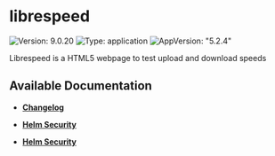 # librespeed

![Version: 9.0.20](https://img.shields.io/badge/Version-9.0.20-informational?style=flat-square) ![Type: application](https://img.shields.io/badge/Type-application-informational?style=flat-square) ![AppVersion: "5.2.4"](https://img.shields.io/badge/AppVersion-"5.2.4"-informational?style=flat-square)

Librespeed is a HTML5 webpage to test upload and download speeds

## Available Documentation

- [**Changelog**](CHANGELOG)

- [**Helm Security**](container-security)

- [**Helm Security**](helm-security)

